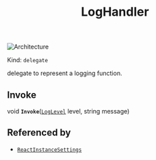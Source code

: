 ﻿---
id: LogHandler
title: LogHandler
---

![Architecture](https://img.shields.io/badge/architecture-new_&_old-green)

Kind: `delegate`

delegate to represent a logging function.

## Invoke
void **`Invoke`**([`LogLevel`](LogLevel) level, string message)

## Referenced by
- [`ReactInstanceSettings`](ReactInstanceSettings)

